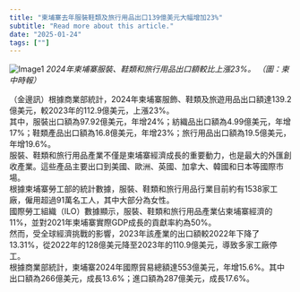 ```yaml
---
title: "柬埔寨去年服裝鞋類及旅行用品出口139億美元大幅增加23%"
subtitle: "Read more about this article."
date: "2025-01-24"
tags: [""]
---
```


![Image1](/thumbnails/Clothing-Footwear-Travel-Increase.jpg "Meeting")
*2024年柬埔寨服裝、鞋類和旅行用品出口額較比上漲23%。 （圖：柬中時報）*

（金邊訊）根據商業部統計，2024年柬埔寨服飾、鞋類及旅遊用品出口額達139.2億美元，較2023年的112.9億美元，上漲23%。
<br/>
其中，服裝出口額為97.92億美元，年增24%；紡織品出口額為4.99億美元，年增17%；鞋類產品出口額為16.8億美元，年增23%；旅行用品出口額為19.5億美元，年增19.6%。
<br/>
服裝、鞋類和旅行用品產業不僅是柬埔寨經濟成長的重要動力，也是最大的外匯創收產業。這些產品主要出口到美國、歐洲、英國、加拿大、韓國和日本等國際市場。
<br/>
根據柬埔寨勞工部的統計數據，服裝、鞋類和旅行用品行業目前約有1538家工廠，僱用超過91萬名工人，其中大部分為女性。
<br/>
國際勞工組織（ILO）數據顯示，服裝、鞋類和旅行用品產業佔柬埔寨經濟的11%，並對2021年柬埔寨實際GDP成長的貢獻率約為50%。
<br/>
然而，受全球經濟挑戰的影響，2023年該產業的出口額較2022年下降了13.31%，從2022年的128億美元降至2023年的110.9億美元，導致多家工廠停工。
<br/>
根據商業部統計，柬埔寨2024年國際貿易總額達553億美元，年增15.6%。其中出口額為266億美元，成長13.6%；進口額為287億美元，成長17.6%。